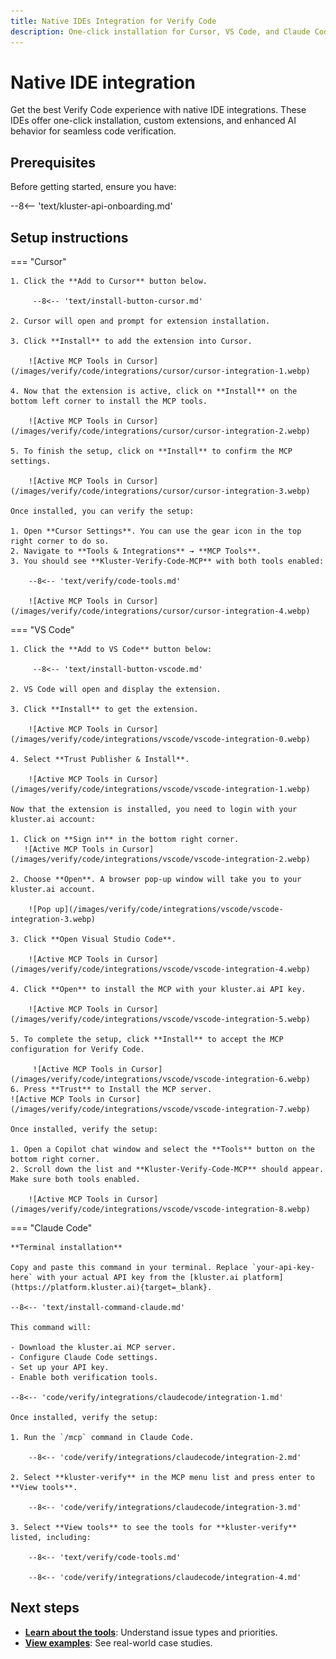 ```yaml
---
title: Native IDEs Integration for Verify Code
description: One-click installation for Cursor, VS Code, and Claude Code with enhanced Verify Code features and custom extensions.
---
```


# Native IDE integration

Get the best Verify Code experience with native IDE integrations. These IDEs offer one-click installation, custom extensions, and enhanced AI behavior for seamless code verification.

## Prerequisites

Before getting started, ensure you have:

--8<-- 'text/kluster-api-onboarding.md'

## Setup instructions

=== "Cursor"
    
    1. Click the **Add to Cursor** button below.
        
         --8<-- 'text/install-button-cursor.md'
    
    2. Cursor will open and prompt for extension installation.
    
    3. Click **Install** to add the extension into Cursor.

        ![Active MCP Tools in Cursor](/images/verify/code/integrations/cursor/cursor-integration-1.webp)
    
    4. Now that the extension is active, click on **Install** on the bottom left corner to install the MCP tools.

        ![Active MCP Tools in Cursor](/images/verify/code/integrations/cursor/cursor-integration-2.webp)
    
    5. To finish the setup, click on **Install** to confirm the MCP settings. 

        ![Active MCP Tools in Cursor](/images/verify/code/integrations/cursor/cursor-integration-3.webp)

    Once installed, you can verify the setup:

    1. Open **Cursor Settings**. You can use the gear icon in the top right corner to do so.
    2. Navigate to **Tools & Integrations** → **MCP Tools**.
    3. You should see **Kluster-Verify-Code-MCP** with both tools enabled:

        --8<-- 'text/verify/code-tools.md'

        ![Active MCP Tools in Cursor](/images/verify/code/integrations/cursor/cursor-integration-4.webp)

=== "VS Code"
   
    1. Click the **Add to VS Code** button below: 
        
         --8<-- 'text/install-button-vscode.md'
    
    2. VS Code will open and display the extension.
    
    3. Click **Install** to get the extension.

        ![Active MCP Tools in Cursor](/images/verify/code/integrations/vscode/vscode-integration-0.webp)

    4. Select **Trust Publisher & Install**.

        ![Active MCP Tools in Cursor](/images/verify/code/integrations/vscode/vscode-integration-1.webp)

    Now that the extension is installed, you need to login with your kluster.ai account:
       
    1. Click on **Sign in** in the bottom right corner.
       ![Active MCP Tools in Cursor](/images/verify/code/integrations/vscode/vscode-integration-2.webp)

    2. Choose **Open**. A browser pop-up window will take you to your kluster.ai account. 

        ![Pop up](/images/verify/code/integrations/vscode/vscode-integration-3.webp)
          
    3. Click **Open Visual Studio Code**.

        ![Active MCP Tools in Cursor](/images/verify/code/integrations/vscode/vscode-integration-4.webp)

    4. Click **Open** to install the MCP with your kluster.ai API key.
        
        ![Active MCP Tools in Cursor](/images/verify/code/integrations/vscode/vscode-integration-5.webp)

    5. To complete the setup, click **Install** to accept the MCP configuration for Verify Code. 
    
         ![Active MCP Tools in Cursor](/images/verify/code/integrations/vscode/vscode-integration-6.webp)
    6. Press **Trust** to Install the MCP server.
    ![Active MCP Tools in Cursor](/images/verify/code/integrations/vscode/vscode-integration-7.webp)
        
    Once installed, verify the setup:
    
    1. Open a Copilot chat window and select the **Tools** button on the bottom right corner.
    2. Scroll down the list and **Kluster-Verify-Code-MCP** should appear. Make sure both tools enabled.

        ![Active MCP Tools in Cursor](/images/verify/code/integrations/vscode/vscode-integration-8.webp)

=== "Claude Code"

    **Terminal installation**
    
    Copy and paste this command in your terminal. Replace `your-api-key-here` with your actual API key from the [kluster.ai platform](https://platform.kluster.ai){target=_blank}.
    
    --8<-- 'text/install-command-claude.md'
    
    This command will:

    - Download the kluster.ai MCP server.
    - Configure Claude Code settings.
    - Set up your API key.
    - Enable both verification tools.

    --8<-- 'code/verify/integrations/claudecode/integration-1.md'
      
    Once installed, verify the setup:
    
    1. Run the `/mcp` command in Claude Code.

        --8<-- 'code/verify/integrations/claudecode/integration-2.md'

    2. Select **kluster-verify** in the MCP menu list and press enter to **View tools**.

        --8<-- 'code/verify/integrations/claudecode/integration-3.md'

    3. Select **View tools** to see the tools for **kluster-verify** listed, including:
        
        --8<-- 'text/verify/code-tools.md'

        --8<-- 'code/verify/integrations/claudecode/integration-4.md'

## Next steps

- **[Learn about the tools](/verify/tools/)**: Understand issue types and priorities.
- **[View examples](/verify/examples/cursor-firebase-nextjs/)**: See real-world case studies.
